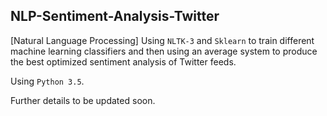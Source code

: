 ## NLP-Sentiment-Analysis-Twitter
[Natural Language Processing] Using `NLTK-3` and `Sklearn` to train different machine learning classifiers and then using an average system to produce the best optimized sentiment analysis of Twitter feeds.

Using `Python 3.5`.

Further details to be updated soon.
